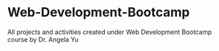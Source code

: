 # Web-Development-Bootcamp
 All projects and activities created under Web Development Bootcamp course by Dr. Angela Yu
